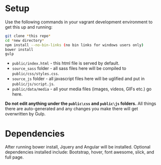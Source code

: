 # Setup

Use the following commands in your vagrant development environment to get this up and running:
```bash
git clone *this repo*
cd *new directory*
npm install --no-bin-links (no bin links for windows users only)
bower install
gulp
```

- `public/index.html` - this html file is served by default.
- `source_sass` folder - all sass files here will be compiled to `public/css/styles.css`.
- `source_js` folder - all javascript files here will be uglified and put in `public/js/script.js`.
- `public/data/media` - all your media files (images, videos, GIFs etc.) go here.

**Do not edit anything under the `public\css` and `public\js` folders.** All things there are auto-generated and any changes you make there will get overwritten by Gulp.

# Dependencies

After running bower install, Jquery and Angular will be installed.
Optional dependencies installed include: Bootstrap, hover, font awesome, slick, and full page.
